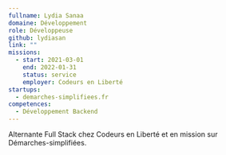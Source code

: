 ```yaml
---
fullname: Lydia Sanaa
domaine: Développement
role: Développeuse
github: lydiasan
link: ""
missions:
  - start: 2021-03-01
    end: 2022-01-31
    status: service
    employer: Codeurs en Liberté
startups:
  - demarches-simplifiees.fr
competences:
  - Développement Backend
---
```

Alternante Full Stack chez Codeurs en Liberté et en mission sur Démarches-simplifiées.

